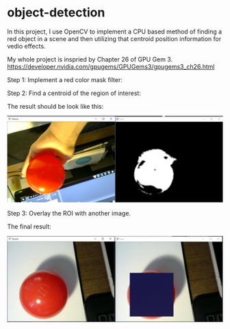 # object-detection

In this project, I use OpenCV to implement a CPU based method of finding a red object in a scene and then utilizing that centroid
position information for vedio effects.

My whole project is inspried by Chapter 26 of GPU Gem 3.
https://developer.nvidia.com/gpugems/GPUGems3/gpugems3_ch26.html

Step 1:
Implement a red color mask filter:

Step 2:
Find a centroid of the region of interest:

The result should be look like this:

![alternativetext](demo2.JPG)

Step 3:
Overlay the ROI with another image.

The final result:

![alternativetext](demo.JPG)
